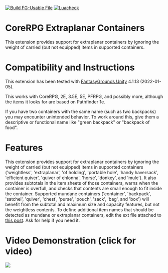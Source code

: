[![Build FG-Usable File](https://github.com/bmos/FG-CoreRPG-Extraplanar-Containers/actions/workflows/create-ext.yml/badge.svg)](https://github.com/bmos/FG-CoreRPG-Extraplanar-Containers/actions/workflows/create-ext.yml) [![Luacheck](https://github.com/bmos/FG-CoreRPG-Extraplanar-Containers/actions/workflows/luacheck.yml/badge.svg)](https://github.com/bmos/FG-CoreRPG-Extraplanar-Containers/actions/workflows/luacheck.yml)

# CoreRPG Extraplanar Containers
This extension provides support for extraplanar containers by ignoring the weight of carried (but not equipped) items in supported containers.

# Compatibility and Instructions
This extension has been tested with [FantasyGrounds Unity](https://www.fantasygrounds.com/home/FantasyGroundsUnity.php) 4.1.13 (2022-01-05).

This works with CoreRPG, 2E, 3.5E, 5E, PFRPG, and possibly more, although the items it looks for are based on Pathfinder 1e.

If you have two containers with the same name (such as two backpacks) you may encounter unintended behavior. To work around this, give them a descriptive or functional name like "green backpack" or "backpack of food".

# Features
This extension provides support for extraplanar containers by ignoring the weight of carried (but not equipped) items in supported containers ('weightless', 'extraplanar', 'of holding', 'portable hole', 'handy haversack', 'efficient quiver', 'quiver of ehlonna', 'horse', 'donkey', and 'mule').
It also provides subtotals in the item sheets of those containers, warns when the container is overfull, and checks that contents are small enough to fit inside the container.
Supported mundane containers ('container', 'backpack', 'satchel', 'quiver', 'chest', 'purse', 'pouch', 'sack', 'bag', and 'box') will benefit from the subtotal and maximum size and capacity features, but not the weightless contents. To define additional item names that should be detected as mundane or extraplanar containers, edit the ext file attached to [this post](https://www.fantasygrounds.com/forums/showthread.php?67126-PFRPG-Extraplanar-Containers&p=587557&viewfull=1#post587557). Ask for help if you need it.

# Video Demonstration (click for video)
[<img src="https://i.ytimg.com/vi_webp/6TBMCcs8QuY/hqdefault.webp">](https://www.youtube.com/watch?v=6TBMCcs8QuY)
